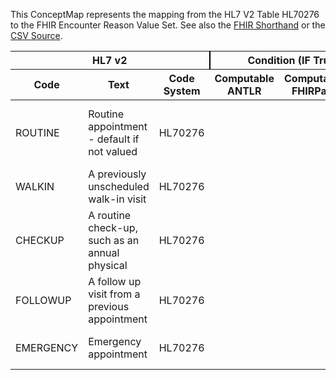 
This ConceptMap represents the mapping from the HL7 V2 Table HL70276 to the FHIR Encounter Reason Value Set. See also the <a href='https://github.com/HL7/v2-to-fhir/blob/master/tank/Table HL70276 to Encounter Reason.fsh'>FHIR Shorthand</a> or the <a href='https://github.com/HL7/v2-to-fhir/blob/master/mappings/codesystems/HL7 Concept Map_ AppointmentReasonCodes - Sheet1.csv'>CSV Source</a>.
<table class='grid'><thead>
<tr><th colspan='3' style='border-right: 2px solid black;'>HL7 v2</th><th colspan='3' style='border-right: 2px solid black;'>Condition (IF True, args)</th><th colspan='4'>HL7 FHIR</th><th rowspan='2'>Comments</th></tr>
<tr><th>Code</th><th>Text</th><th>Code System</th><th>Computable ANTLR</th><th>Computable FHIRPath</th><th>Narrative</th><th>Code</th><th>Proposed Extension</th><th>Display</th><th>Code System</th></tr></thead>
<tbody>
<tr><td>ROUTINE</td><td>Routine appointment - default if not valued</td><td style='border-right: 2px'>HL70276</td><td style='border-right: 2px'></td><td style='border-right: 2px'></td><td style='border-right: 2px'></td><td>3780001</td><td style='border-right: 2px'></td><td>Routine patient disposition, no follow-up planned</td><td><a href='https://hl7.org/fhir/R4/codesystem-ValueSet/encounter-reason.html'>http://hl7.org/fhir/ValueSet/encounter-reason</a></td><td style='border-right: 2px'></td></tr>
<tr><td>WALKIN</td><td>A previously unscheduled walk-in visit</td><td style='border-right: 2px'>HL70276</td><td style='border-right: 2px'></td><td style='border-right: 2px'></td><td style='border-right: 2px'></td><td style='border-right: 2px'></td><td style='border-right: 2px'></td><td style='border-right: 2px'></td><td style='border-right: 2px'></td><td style='border-right: 2px'></td></tr>
<tr><td>CHECKUP</td><td>A routine check-up, such as an annual physical</td><td style='border-right: 2px'>HL70276</td><td style='border-right: 2px'></td><td style='border-right: 2px'></td><td style='border-right: 2px'></td><td>866149003</td><td style='border-right: 2px'></td><td>Annual visit (procedure)</td><td><a href='https://hl7.org/fhir/R4/codesystem-ValueSet/encounter-reason.html'>http://hl7.org/fhir/ValueSet/encounter-reason</a></td><td style='border-right: 2px'></td></tr>
<tr><td>FOLLOWUP</td><td>A follow up visit from a previous appointment</td><td style='border-right: 2px'>HL70276</td><td style='border-right: 2px'></td><td style='border-right: 2px'></td><td style='border-right: 2px'></td><td>185389009</td><td style='border-right: 2px'></td><td>Follow-up visit (procedure)</td><td><a href='https://hl7.org/fhir/R4/codesystem-ValueSet/encounter-reason.html'>http://hl7.org/fhir/ValueSet/encounter-reason</a></td><td style='border-right: 2px'></td></tr>
<tr><td>EMERGENCY</td><td>Emergency appointment</td><td style='border-right: 2px'>HL70276</td><td style='border-right: 2px'></td><td style='border-right: 2px'></td><td style='border-right: 2px'></td><td>373110003</td><td style='border-right: 2px'></td><td>Emergency procedure (procedure)</td><td><a href='https://hl7.org/fhir/R4/codesystem-ValueSet/encounter-reason.html'>http://hl7.org/fhir/ValueSet/encounter-reason</a></td><td style='border-right: 2px'></td></tr>
</tbody></table>
